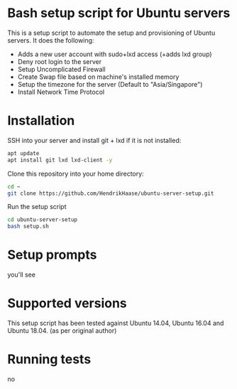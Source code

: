 # Bash setup script for Ubuntu servers

This is a setup script to automate the setup and provisioning of Ubuntu servers. It does the following:
* Adds a new user account with sudo+lxd access (+adds lxd group)
* Deny root login to the server
* Setup Uncomplicated Firewall
* Create Swap file based on machine's installed memory
* Setup the timezone for the server (Default to "Asia/Singapore")
* Install Network Time Protocol

# Installation
SSH into your server and install git + lxd if it is not installed:
```bash
apt update
apt install git lxd lxd-client -y
```

Clone this repository into your home directory:
```bash
cd ~
git clone https://github.com/HendrikHaase/ubuntu-server-setup.git
```

Run the setup script
```bash
cd ubuntu-server-setup
bash setup.sh
```

# Setup prompts
you'll see

# Supported versions
This setup script has been tested against Ubuntu 14.04, Ubuntu 16.04 and Ubuntu 18.04. (as per original author)

# Running tests
no
